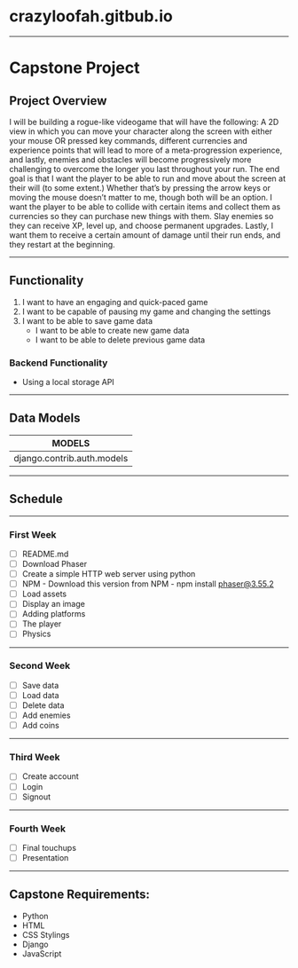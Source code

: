 # crazyloofah.gitbub.io

---

# Capstone Project

## Project Overview

I will be building a rogue-like videogame that will have the following: A 2D view in which you can move your character along the screen with either your mouse OR pressed key commands, different currencies and experience points that will lead to more of a meta-progression experience, and lastly, enemies and obstacles will become progressively more challenging to overcome the longer you last throughout your run. The end goal is that I want the player to be able to run and move about the screen at their will (to some extent.) Whether that’s by pressing the arrow keys or moving the mouse doesn’t matter to me, though both will be an option. I want the player to be able to collide with certain items and collect them as currencies so they can purchase new things with them. Slay enemies so they can receive XP, level up, and choose permanent upgrades. Lastly, I want them to receive a certain amount of damage until their run ends, and they restart at the beginning.
***
## Functionality
1. I want to have an engaging and quick-paced game
2. I want to be capable of pausing my game and changing the settings 
3. I want to be able to save game data 
   * I want to be able to create new game data
   * I want to be able to delete previous game data 

### Backend Functionality
* Using a local storage API
***
## Data Models
|MODELS|
|------|
|django.contrib.auth.models|
***
## Schedule
---
### First Week
- [ ] README.md
- [ ] Download Phaser
- [ ] Create a simple HTTP web server using python
- [ ] NPM - Download this version from NPM - npm install phaser@3.55.2
- [ ] Load assets
- [ ] Display an image
- [ ] Adding platforms
- [ ] The player
- [ ] Physics
***
### Second Week
- [ ] Save data
- [ ] Load data
- [ ] Delete data
- [ ] Add enemies 
- [ ] Add coins
***
### Third Week
- [ ] Create account
- [ ] Login
- [ ] Signout
***
### Fourth Week
- [ ] Final touchups
- [ ] Presentation
***
## Capstone Requirements:
* Python
* HTML
* CSS Stylings
* Django
* JavaScript
